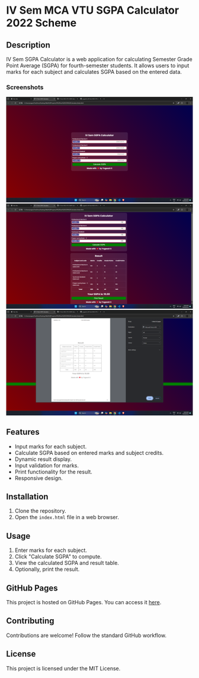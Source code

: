 # IV Sem MCA VTU SGPA Calculator 2022 Scheme

## Description

IV Sem SGPA Calculator is a web application for calculating Semester Grade Point Average (SGPA) for fourth-semester students. It allows users to input marks for each subject and calculates SGPA based on the entered data.

### Screenshots

![Screenshot 1](/screenshots/screenshot1.png)
![Screenshot 2](/screenshots/screenshot2.png)
![Screenshot 3](/screenshots/screenshot3.png)

## Features

- Input marks for each subject.
- Calculate SGPA based on entered marks and subject credits.
- Dynamic result display.
- Input validation for marks.
- Print functionality for the result.
- Responsive design.

## Installation

1. Clone the repository.
2. Open the `index.html` file in a web browser.

## Usage

1. Enter marks for each subject.
2. Click "Calculate SGPA" to compute.
3. View the calculated SGPA and result table.
4. Optionally, print the result.

## GitHub Pages

This project is hosted on GitHub Pages. You can access it [here](https://yogeesh-s.github.io/IV-Sem-MCA-VTU-SGPA-Calculator-2022-Scheme).

## Contributing

Contributions are welcome! Follow the standard GitHub workflow.

## License

This project is licensed under the MIT License.
